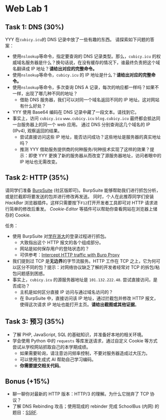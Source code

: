 # Web Lab 1

## Task 1: DNS (30%)

YYY 在`cubicy.icu`的 DNS 记录中放了一些有趣的东西。
请探索如下问题的答案：

- 使用`nslookup`等命令，指定要查询的 DNS 记录类型。那么，`cubicy.icu` 的权威域名服务器是什么？换句话说，在没有缓存的情况下，谁最终负责把这个域名翻译成 IP 地址？**请给出对应的完整命令。**
- 使用`nslookup`等命令，`cubicy.icu` 的 IP 地址是什么？**请给出对应的完整命令。**
- 使用`nslookup`等命令，多次查询 DNS A 记录，每次的响应都一样吗？如果不一样，出现了哪几种不同的地址？
  - 借助 DNS 服务器，我们可以对同一个域名返回不同的 IP 地址。这对网站有什么好处？
- YYY 使用 Base64 编码在 DNS 记录中藏了一段文本。请找到它。
- 事实上，访问 `cubicy.icu` `www.cubicy.icu` `blog.cubicy.icu` 最终都会抵达同一台服务器上的同一个 web 应用。 通过 DNS 分别查询这几个域名的 IP (IPv4), 观察返回的结果。
  - 尝试直接访问这些 IP 地址，能否访问成功？这些地址是服务器的真实地址吗？
  - 推测 YYY 借助服务提供商的何种服务/何种技术实现了这样的效果？提示：即使 YYY 更换了新的服务器从而改变了源服务器地址，访问者眼中的 IP 地址也无需改变。

## Task 2: HTTP (35%)

请同学们准备 [BurpSuite](https://portswigger.net/burp/communitydownload) (社区版即可)。BurpSuite 能够帮助我们进行抓包分析，或是拦截即将要发送的包并进行修改再发送。
同时，个人在此推荐同学们安装 *HackBar* 浏览器插件。这样只需要按下`F12`打开开发者工具即可对 HTTP 请求进行简单的修改后重发。
*Cookie-Editor* 等插件可以帮助你查看网站在浏览器上储存的 Cookie.

任务：

- 使用 BurpSuite 对[学在浙大](https://courses.zju.edu.cn/)的登录过程进行抓包。
  - 大致指出这个 HTTP 报文的各个组成部分。
  - 网站是如何保存用户的登陆状态的？
  - 可供参考：[Intercept HTTP traffic with Burp Proxy](https://portswigger.net/burp/documentation/desktop/getting-started/intercepting-http-traffic)
- 我们提到过 TCP 是**无边界**的字节流服务。HTTP 工作在 TCP 之上，它为何可以区分不同的包？提示：对网络协议缺乏了解的开发者经常对 TCP 的拆包/粘包问题感到困惑。
- 事实上，`cubicy.icu` 的源服务器地址是 `101.132.222.48`. 尝试直接访问，是否成功？
  - 主机是如何区分直接 IP 访问与通过域名访问的？
  - 在 BurpSuite 中，直接访问该 IP 地址，通过拦截包并修改 HTTP 报文，使得这次请求 IP 地址也能打开主页。**请给出截图或其他证据**。

## Task 3: 预习 (35%)

- 了解 PHP, JavaScript, SQL 的基础知识，并准备好本地的相关环境。
- 学会使用 Python 中的 `requests` 等库发送请求，通过自定义 Cookie 等方式尝试从学校网站抓取自己的本学期成绩。
  - 如果需要轮询，请注意访问频率控制，不要对服务器造成过大压力。
  - 可以使用生成式 AI 帮助自己学习编码。
  - **你需要提交相关代码**。

## Bonus (+15%)

- 聊一聊你对最新的 HTTP 版本：HTTP/3 的理解。为什么它抛弃了 TCP 协议？
- 了解 DNS Rebinding 攻击；使用现成的 rebinder 完成 SchoolBus (内网) 的题目：[SSRF](https://zjusec.com/challenges/47).
